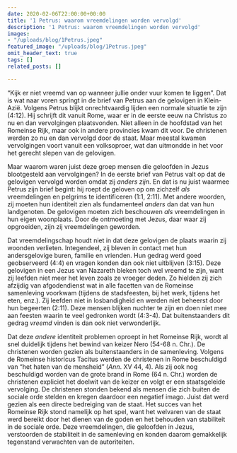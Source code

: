```yaml
---
date: 2020-02-06T22:00:00+00:00
title: '1 Petrus: waarom vreemdelingen worden vervolgd'
description: '1 Petrus: waarom vreemdelingen worden vervolgd'
images:
- "/uploads/blog/1Petrus.jpeg"
featured_image: "/uploads/blog/1Petrus.jpeg"
omit_header_text: true
tags: []
related_posts: []

---
```

“Kijk er niet vreemd van op wanneer jullie onder vuur komen te liggen”. Dat is wat naar voren springt in de brief van Petrus aan de gelovigen in Klein-Azië. Volgens Petrus blijkt onrechtvaardig lijden een normale situatie te zijn (4:12). Hij schrijft dit vanuit Rome, waar er in de eerste eeuw na Christus zo nu en dan vervolgingen plaatsvonden. Niet alleen in de hoofdstad van het Romeinse Rijk, maar ook in andere provincies kwam dit voor. De christenen werden zo nu en dan vervolgd door de staat. Maar meestal kwamen vervolgingen voort vanuit een volksoproer, wat dan uitmondde in het voor het gerecht slepen van de gelovigen.

Maar waarom waren juist deze groep mensen die geloofden in Jezus blootgesteld aan vervolgingen? In de eerste brief van Petrus valt op dat de gelovigen vervolgd worden omdat zij _anders zijn_. En dat is nu juist waarmee Petrus zijn brief begint: hij roept de geloven op om zichzelf _als_ vreemdelingen en pelgrims te identificeren (1:1, 2:11). Met andere woorden, zij moeten hun identiteit zien als fundamenteel _anders_ dan dat van hun landgenoten. De gelovigen moeten zich beschouwen _als_ vreemdelingen in hun eigen woonplaats. Door de ontmoeting met Jezus, daar waar zij opgroeiden, zijn zij vreemdelingen geworden.

Dat vreemdelingschap houdt niet in dat deze gelovigen de plaats waarin zij woonden verlieten. Integendeel, zij bleven in contact met hun andersgelovige buren, familie en vrienden. Hun gedrag werd goed geobserveerd (4:4) en vragen konden dan ook niet uitblijven (3:15). Deze gelovigen in een Jezus van Nazareth bleken toch wel vreemd te zijn, want zij leefden niet meer het leven zoals ze vroeger deden. Zo hielden zij zich afzijdig van afgodendienst wat in alle facetten van de Romeinse samenleving voorkwam (tijdens de stadsfeesten, bij het werk, tijdens het eten, enz.). Zij leefden niet in losbandigheid en werden niet beheerst door hun begeerten (2:11). Deze mensen blijken nuchter te zijn en doen niet mee aan feesten waarin te veel gedronken wordt (4:3-4). Dat buitenstaanders dit gedrag _vreemd_ vinden is dan ook niet verwonderlijk.

Dat deze _andere_ identiteit problemen oproept in het Romeinse Rijk, wordt al snel duidelijk tijdens het bewind van keizer Nero (54-68 n. Chr.). De christenen worden gezien als buitenstaanders in de samenleving. Volgens de Romeinse historicus Tacitus werden de christenen in Rome beschuldigd van “het haten van de mensheid” (_Ann_. XV 44, 4). Als zij ook nog beschuldigd worden van de grote brand in Rome (64 n. Chr.) worden de christenen expliciet het doelwit van de keizer en volgt er een staatsgeleide vervolging. De christenen stonden bekend als mensen die zich buiten de sociale orde stelden en kregen daardoor een negatief imago. Juist dat werd gezien als een directe bedreiging van de staat. Het succes van het Romeinse Rijk stond namelijk op het spel, want het welvaren van de staat werd bereikt door het dienen van de goden en het behouden van stabiliteit in de sociale orde. Deze vreemdelingen, die geloofden in Jezus, verstoorden de stabiliteit in de samenleving en konden daarom gemakkelijk tegenstand verwachten van de autoriteiten.